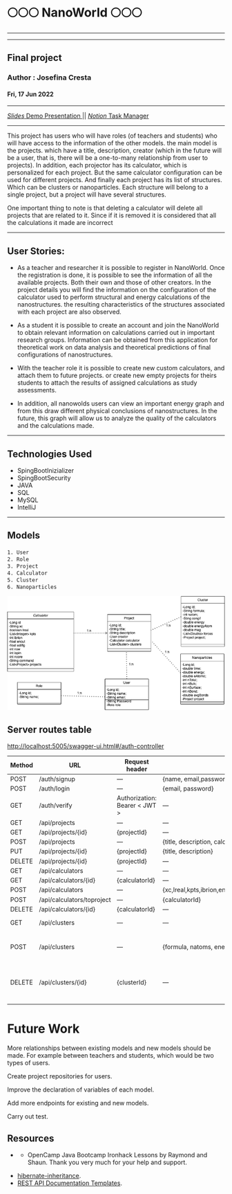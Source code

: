 #  🌕🌕🌕 NanoWorld 🌕🌕🌕

---
---

## Final project

### Author : Josefina Cresta

#### Fri, 17 Jun 2022

---

[*Slides* Demo Presentation ](https://slides.com/josefinacresta/dea-aa465a) || [_Notion_ Task Manager](https://crawling-jute-cde.notion.site/14c581b7ba3b447e8cc43dd7f106b27b?v=4343c46f6a84422cbb4155f1bdda6422)

---
This project has users who will have roles (of teachers and students) who will have access to the information of the other models.  the main model is the projects.  which have a title, description, creator (which in the future will be a user, that is, there will be a one-to-many relationship from user to projects).
 In addition, each projector has its calculator, which is personalized for each project.  But the same calculator configuration can be used for different projects.
 And finally each project has its list of structures.  Which can be clusters or nanoparticles.  Each structure will belong to a single project, but a project will have several structures.

 One important thing to note is that deleting a calculator will delete all projects that are related to it.  Since if it is removed it is considered that all the calculations it made are incorrect

---

## User Stories: 

*  As a teacher and researcher it is possible to register in NanoWorld.  Once the registration is done, it is possible to see the information of all the available projects.  Both their own and those of other creators.  In the project details you will find the information on the configuration of the calculator used to perform structural and energy calculations of the nanostructures. the resulting characteristics of the structures associated with each project are also observed. 
  
*  As a student it is possible to create an account and join the NanoWorld to obtain relevant information on calculations carried out in important research groups.  Information can be obtained from this application for theoretical work on data analysis and theoretical predictions of final configurations of nanostructures.
  
* With the teacher role it is possible to create new custom calculators, and attach them to future projects.  or create new empty projects for theirs students to attach the results of assigned calculations as study assessments.
  
* In addition, all nanowolds users can view an important energy graph and from this draw different physical conclusions of nanostructures.  In the future, this graph will allow us to analyze the quality of the calculators and the calculations made.

---

## Technologies Used
   
* SpingBootInizializer
* SpingBootSecurity
* JAVA
* SQL
* MySQL
* IntelliJ

---

## Models
    1. User
    2. Role
    3. Project
    4. Calculator
    5. Cluster
    6. Nanoparticles

![imagen_intro](img/modelsDiag.png)
        
        
## Server routes table

[http://localhost:5005/swagger-ui.html#/auth-controller](http://localhost:5005/swagger-ui.html#/auth-controller)

| Method | URL | Request header | Request Body | notes |
| --- | --- | --- | --- | --- |
| POST | /auth/signup | — | {name, email,password} |  |
| POST | /auth/login | — | {email, password} |  |
| GET  | /auth/verify | Authorization: Bearer < JWT > | — |  |
| GET | /api/projects | — | — |  |
| GET | /api/projects/{id} | {projectId} | — |  |
| POST | /api/projects | — | {title, description, calculator} |  |
| PUT | /api/projects/{id} | {projectId} | {title, description} |  |
| DELETE | /api/projects/{id} | {projectId} | — |  |
| GET | /api/calculators | — | — |  |
| GET | /api/calculators/{id} | {calculatorId} | — |  |
| POST | /api/calculators | — | {xc,lreal,kpts,ibrion,encut,ediffg,nsw,ispin,ncore,command} |  |
| POST | /api/calculators/toproject | — | {calculatorId} |  |
| DELETE | /api/calculators/{id} | {calculatorId} | — |  |
| GET | /api/clusters | — | — | para el clustersPAge |
| POST | /api/clusters | — | {formula, natoms, energy, forces, magmon, projectId} | Agregar otros atributos terminar |
| DELETE | /api/clusters/{id} | {clusterId} | — | en cada cluster card, poner botoncito de cesto |
|  |  |  |  |  |


# Future Work

More relationships between existing models and new models should be made.
For example between teachers and students, which would be two types of users.

Create project repositories for users.

Improve the declaration of variables of each model.

Add more endpoints for existing and new models.

Carry out test.
## Resources
 
  * - OpenCamp Java Bootcamp Ironhack Lessons by Raymond and Shaun. Thank you very much for your help and support.

- [hibernate-inheritance](https://www.baeldung.com/hibernate-inheritance).
-  [REST API Documentation Templates](https://github.com/jamescooke/restapidocs).


